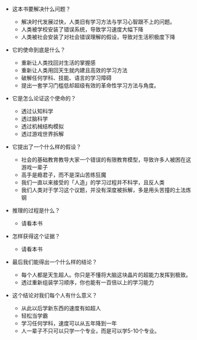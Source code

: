 * 这本书要解决什么问题？

  * 解决时代发展过快，人类旧有学习方法与学习心智跟不上的问题。
  * 人类被学校安装了错误系统，导致学习速度大幅下降
  * 人类被社会安装了对社会错误理解的假设，导致对生活积极度下降
* 它的使命到底是什么？

  * 重新让人类找回对生活的掌握感
  * 重新让人类用回天生就内建且高效的学习方法
  * 破解任何学科、技能、语言的学习障碍
  * 提出一套学习门槛低却超级有效的革命性学习方法与角度。
* 它是怎么论证这个使命的？

  * 透过认知科学
  * 透过脑科学
  * 透过机械结构模拟
  * 透过游戏世界拆解
* 它提出了一个什么样的假设？

  * 社会的基础教育教导大家一个错误的有限教育模型，导致许多人被困在这游戏一辈子
  * 高手是瘾君子，而不是深山苦练狂魔
  * 我们一直以来接受的「人造」的学习过程并不科学，且反人类
  * 我们人类对于学习这个议题，并没有深度被拆解，多是用头苦撞的土法炼钢
* 推理的过程是什么？

  * 请看本书
* 怎样获得这个证据？

  * 请看本书
* 最后我们能得出一个什么样的结论？

  * 每个人都是天生超人。你只是不懂将大脑这块晶片的超能力发挥到极致。
  * 透过重新组装学习顺序，你也能有一百倍以上的学习能力
* 这个结论对我们每个人有什么意义？

  * 从此以后学新东西的速度有如超人
  * 轻松当学霸
  * 学习任何学科，速度可以从五年降到一年
  * 人一辈子不只可以只学一个专业，而是可以学5-10个专业。